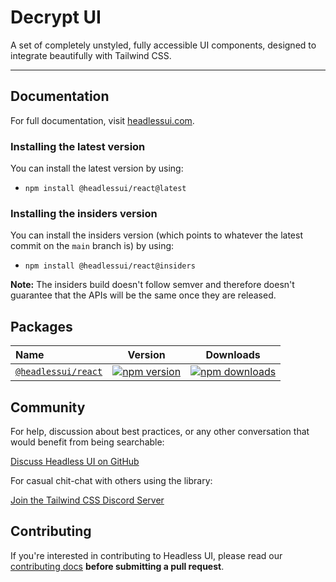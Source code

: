 # Decrypt UI

A set of completely unstyled, fully accessible UI components, designed to integrate beautifully with Tailwind CSS.

---

## Documentation

For full documentation, visit [headlessui.com](https://headlessui.com).

### Installing the latest version

You can install the latest version by using:

- `npm install @headlessui/react@latest`

### Installing the insiders version

You can install the insiders version (which points to whatever the latest commit on the `main` branch is) by using:

- `npm install @headlessui/react@insiders`

**Note:** The insiders build doesn't follow semver and therefore doesn't guarantee that the APIs will be the same once they are released.

## Packages

| Name                                                                                                     |                                                        Version                                                        |                                                        Downloads                                                         |
| :------------------------------------------------------------------------------------------------------- | :-------------------------------------------------------------------------------------------------------------------: | :----------------------------------------------------------------------------------------------------------------------: |
| [`@headlessui/react`](https://github.com/tailwindlabs/headlessui/tree/main/packages/%40headlessui-react) | [![npm version](https://img.shields.io/npm/v/@headlessui/react.svg)](https://www.npmjs.com/package/@headlessui/react) | [![npm downloads](https://img.shields.io/npm/dt/@headlessui/react.svg)](https://www.npmjs.com/package/@headlessui/react) |

## Community

For help, discussion about best practices, or any other conversation that would benefit from being searchable:

[Discuss Headless UI on GitHub](https://github.com/tailwindlabs/headlessui/discussions)

For casual chit-chat with others using the library:

[Join the Tailwind CSS Discord Server](https://discord.gg/7NF8GNe)

## Contributing

If you're interested in contributing to Headless UI, please read our [contributing docs](https://github.com/tailwindlabs/headlessui/blob/main/.github/CONTRIBUTING.md) **before submitting a pull request**.
